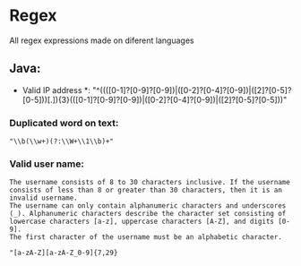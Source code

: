 # Regex

All regex expressions made on diferent languages

## Java:

* Valid IP address *:
    "^((([0-1]?[0-9]?[0-9])|([0-2]?[0-4]?[0-9])|([2]?[0-5]?[0-5]))[.]){3}(([0-1]?[0-9]?[0-9])|([0-2]?[0-4]?[0-9])|([2]?[0-5]?[0-5]))"
    
### Duplicated word on text:
    "\\b(\\w+)(?:\\W+\\1\\b)+"
    
### Valid user name:
    The username consists of 8 to 30 characters inclusive. If the username consists of less than 8 or greater than 30 characters, then it is an invalid username.
    The username can only contain alphanumeric characters and underscores (_). Alphanumeric characters describe the character set consisting of lowercase characters [a-z], uppercase characters [A-Z], and digits [0-9].
    The first character of the username must be an alphabetic character.
    
    "[a-zA-Z][a-zA-Z_0-9]{7,29}
